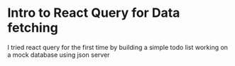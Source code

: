 # Intro to React Query for Data fetching
I tried react query for the first time by building a simple todo list working on a mock database using json server
